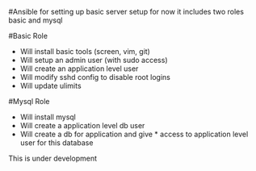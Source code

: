 #Ansible for setting up basic server setup
for now it includes two roles basic and mysql

#Basic Role
* Will install basic tools (screen, vim, git)
* Will setup an admin user (with sudo access)
* Will create an application level user
* Will modify sshd config to disable root logins
* Will update ulimits

#Mysql Role
* Will install mysql
* Will create a application level db user
* Will create a db for application and give * access to application
  level user for this database

This is under development
